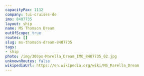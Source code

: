 ```yaml
---
capacityPax: 1132
company: tui-cruises-de
imo: 8407735
layout: ship
name: MS Thomson Dream
outOfScope: true
routes: []
slug: ms-thomson-dream-8407735
tags:
- ship
photo: /img/300px-Marella_Dream_IMO_8407735_02.jpg
unknownRoutes: false
wikipediaUrl: https://en.wikipedia.org/wiki/MS_Marella_Dream
---
```

